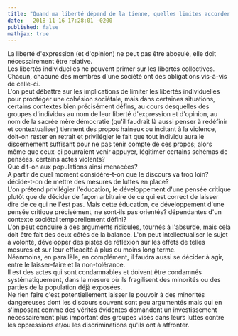 ```yaml
---
title: "Quand ma liberté dépend de la tienne, quelles limites accorder à la tienne pour que la mienne ne soit bafouée?"
date:   2018-11-16 17:28:01 -0200
published: false
mathjax: true
---
```


La liberté d'expression (et d'opinion) ne peut pas être abosulé, elle doit nécessairement être relative. </br>
Les libertés individuelles ne peuvent primer sur les libertés collectives. Chacun, chacune des membres d'une société ont des obligations 
vis-à-vis de celle-ci. </br>
L'on peut débattre sur les implications de limiter les libertés individuelles pour prootéger une cohésion sociétale, mais dans certaines 
situations, certains contextes bien précisément défins, au cours desquelles des groupes d'individus au nom de leur liberté d'expression 
et d'opinion, au nom de la sacrée mère démocratie (qu'il faudrait là aussi penser à redéfinir et contextualiser) tiennent des propos 
haineux ou incitant à la violence, doit-on rester en retrait et privilégier le fait que tout individu aura le discernement suffisant 
pour ne pas tenir compte de ces propos; alors même que ceux-ci pourraient venir appuyer, légitimer certains schémas de pensées, certains 
actes violents? </br>
Que dit-on aux populations ainsi menacées? </br>
A partir de quel moment considère-t-on que le discours va trop loin? décide-t-on de mettre des mesures de luttes en place? </br>
L'on prétend privilégier l'éducation, le développement d'une pensée critique plutôt que de décider de façon arbitraire de ce qui est 
correct de laisser dire de ce qui ne l'est pas. Mais cette éducation, ce développement d'une pensée critique précisément, ne sont-ils 
pas orientés? dépendantes d'un contexte sociétal temporellement défini? </br>
L'on peut conduire à des arguments ridicules, tournés à l'absurde, mais cela doit être fait des deux côtés de la balance. L'on peut 
intellectualiser le sujet à volonté, développer des pistes de réflexion sur les effets de telles mesures et sur leur efficacité à plus 
ou moins long terme. </br>
Néanmoins, en parallèle, en complément, il faudra aussi se décider à agir, entre le laisser-faire et la non-tolérance. </br>
Il est des actes qui sont condamnables et doivent être condamnés systématiquement, dans la mesure où ils fragilisent des minorités 
ou des parties de la population déjà exposées. </br>
Ne rien faire c'est potentiellement laisser le pouvoir à des minorités dangereuses dont les discours souvent sont peu argumentés mais 
qui en s'imposant comme des vérités évidentes demandent un investissement nécessairement plus important des groupes visés dans leurs 
luttes contre les oppressions et/ou les discriminations qu'ils ont à affronter.

